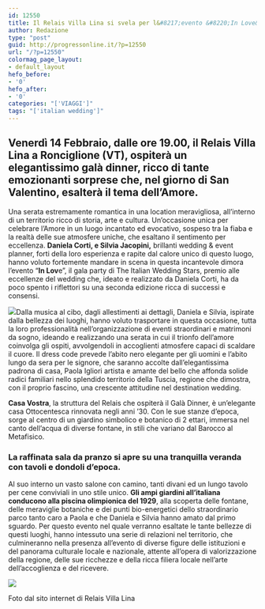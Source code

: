 ```yaml
---
id: 12550
title: Il Relais Villa Lina si svela per l&#8217;evento &#8220;In Love&#8221;
author: Redazione
type: "post"
guid: http://progressonline.it/?p=12550
url: "/?p=12550"
colormag_page_layout:
- default_layout
hefo_before:
- '0'
hefo_after:
- '0'
categories: "['VIAGGI']"
tags: "['italian wedding']"
---
```


## Venerdì 14 Febbraio, dalle ore 19.00, il **Relais Villa Lina a Ronciglione (VT)**, ospiterà un elegantissimo galà dinner, ricco di tante emozionanti sorprese che, nel giorno di **San Valentino**, esalterà il tema dell’Amore.

Una serata estremamente romantica in una location meravigliosa, all’interno di un territorio ricco di storia, arte e cultura. Un’occasione unica per celebrare l’Amore in un luogo incantato ed evocativo, sospeso tra la fiaba e la realtà delle sue atmosfere uniche, che esaltano il sentimento per eccellenza. **Daniela Corti, e Silvia Jacopini,** brillanti wedding &amp; event planner, forti della loro esperienza e rapite dal calore unico di questo luogo, hanno voluto fortemente mandare in scena in questa incantevole dimora l’evento “**In Lov**e”, il gala party di The Italian Wedding Stars, premio alle eccellenze del wedding che, ideato e realizzato da Daniela Corti, ha da poco spento i riflettori su una seconda edizione ricca di successi e consensi.

![](https://progressonline.it/wp-content/uploads/2020/02/villa-lina-300x187.jpg)Dalla musica al cibo, dagli allestimenti ai dettagli, Daniela e Silvia, ispirate dalla bellezza dei luoghi, hanno voluto trasportare in questa occasione, tutta la loro professionalità nell’organizzazione di eventi straordinari e matrimoni da sogno, ideando e realizzando una serata in cui il trionfo dell’amore coinvolga gli ospiti, avvolgendoli in accoglienti atmosfere capaci di scaldare il cuore. Il dress code prevede l’abito nero elegante per gli uomini e l’abito lungo da sera per le signore, che saranno accolte dall’elegantissima padrona di casa, Paola Igliori artista e amante del bello che affonda solide radici familiari nello splendido territorio della Tuscia, regione che dimostra, con il proprio fascino, una crescente attitudine nel destination wedding.

**Casa Vostra**, la struttura del Relais che ospiterà il Galà Dinner, è un’elegante casa Ottocentesca rinnovata negli anni ’30. Con le sue stanze d’epoca, sorge al centro di un giardino simbolico e botanico di 2 ettari, immersa nel canto dell’acqua di diverse fontane, in stili che variano dal Barocco al Metafisico.

### La raffinata sala da pranzo si apre su una tranquilla veranda con tavoli e dondoli d’epoca.

Al suo interno un vasto salone con camino, tanti divani ed un lungo tavolo per cene conviviali in uno stile unico. **Gli ampi giardini all’italiana conducono alla piscina olimpionica del 1929**, alla scoperta delle fontane, delle meraviglie botaniche e dei punti bio-energetici dello straordinario parco tanto caro a Paola e che Daniela e Silvia hanno amato dal primo sguardo. Per questo evento nel quale verranno esaltate le tante bellezze di questi luoghi, hanno intessuto una serie di relazioni nel territorio, che culmineranno nella presenza all’evento di diverse figure delle istituzioni e del panorama culturale locale e nazionale, attente all’opera di valorizzazione della regione, delle sue ricchezze e della ricca filiera locale nell’arte dell’accoglienza e del ricevere.

![](https://progressonline.it/wp-content/uploads/2020/02/wedding-292x300.jpg)

Foto dal sito internet di Relais Villa Lina